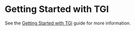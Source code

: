 # Getting Started with TGI

See the [Getting Started with TGI](https://www.tensorzero.com/docs/gateway/guides/providers/tgi) guide for more information.
